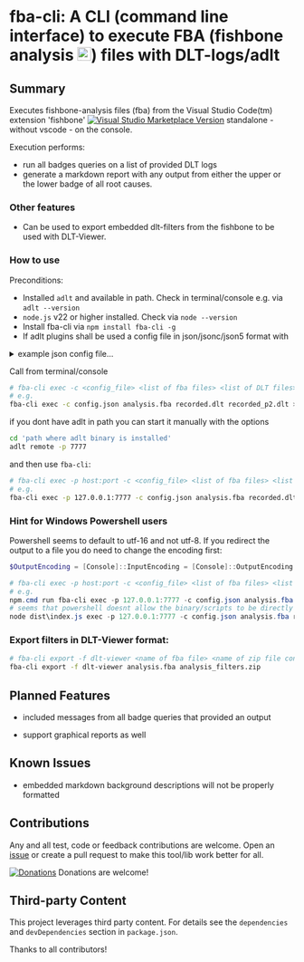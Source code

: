 # fba-cli: A CLI (command line interface) to execute FBA (fishbone analysis <img src="https://github.com/mbehr1/fishbone/blob/main/fishbone-icon2.png?raw=true" alt="icon" width="24">) files with DLT-logs/adlt 

## Summary

Executes fishbone-analysis files (fba) from the Visual Studio Code(tm) extension 'fishbone' [![Visual Studio Marketplace Version](https://img.shields.io/visual-studio-marketplace/v/mbehr1.fishbone.svg)](https://marketplace.visualstudio.com/items?itemName=mbehr1.fishbone) standalone - without vscode - on the console.

Execution performs:
- run all badges queries on a list of provided DLT logs
- generate a markdown report with any output from either the upper or the lower badge of all root causes.

### Other features

- Can be used to export embedded dlt-filters from the fishbone to be used with DLT-Viewer.

### How to use

Preconditions:
- Installed `adlt` and available in path. Check in terminal/console e.g. via `adlt --version`
- `node.js` v22 or higher installed. Check via `node --version`
- Install fba-cli via `npm install fba-cli -g`
- If adlt plugins shall be used a config file in json/jsonc/json5 format with
<details>
<summary>example json config file...</summary>

```jsonc
{
  "dlt-logs.plugins":[
    // all plugins from dlt-logs/adlt are supported
     { // e.g. NonVerbose plugin
      "name": "NonVerbose",
      "enabled": true,
      "fibexDir": "<...path to non-verbose fibex files...>",
    },
    {
      "name": "SomeIp",
      "enabled": true,
      "fibexDir": "<...path to someip fibex files...>"
    },
    {
      "name": "Rewrite",
      "enabled": true,
      "rewrites": [
        {
          "name": "SYS/JOUR timestamp",
          "filter": {
            "apid": "SYS",
            "ctid": "JOUR"
          },
          "payloadRegex": "^.*? .*? (?<timeStamp>\\d+\\.\\d+) (?<text>.*)$"
        }
      ]
    },
    {
      "name": "CAN",
      "enabled": true,
      "fibexDir": "<...path to can fibex files...",
    }
  ]
}
```
</details>


Call from terminal/console

```bash
# fba-cli exec -c <config_file> <list of fba files> <list of DLT files>
# e.g.
fba-cli exec -c config.json analysis.fba recorded.dlt recorded_p2.dlt > analysis_report.md
```
if you dont have adlt in path you can start it manually with the options
```sh
cd 'path where adlt binary is installed'
adlt remote -p 7777
```

and then use `fba-cli`:
```bash
# fba-cli exec -p host:port -c <config_file> <list of fba files> <list of DLT files>
# e.g.
fba-cli exec -p 127.0.0.1:7777 -c config.json analysis.fba recorded.dlt recorded_p2.dlt > analysis_report.md
```

### Hint for Windows Powershell users

Powershell seems to default to utf-16 and not utf-8. If you redirect the output to a file you do need to change the encoding first:

```powershell
$OutputEncoding = [Console]::InputEncoding = [Console]::OutputEncoding = [System.Text.UTF8Encoding]::new()

# fba-cli exec -p host:port -c <config_file> <list of fba files> <list of DLT files>
# e.g.
npm.cmd run fba-cli exec -p 127.0.0.1:7777 -c config.json analysis.fba recorded.dlt recorded_p2.dlt > analysis_report.md
# seems that powershell doesnt allow the binary/scripts to be directly executed. In that case you can start via:
node dist\index.js exec -p 127.0.0.1:7777 -c config.json analysis.fba recorded.dlt > analysis_report.md
```

### Export filters in DLT-Viewer format:

```bash
# fba-cli export -f dlt-viewer <name of fba file> <name of zip file containing the .dlf filters>
fba-cli export -f dlt-viewer analysis.fba analysis_filters.zip
```


## Planned Features

* included messages from all badge queries that provided an output
- support graphical reports as well

## Known Issues

- embedded markdown background descriptions will not be properly formatted

## Contributions

Any and all test, code or feedback contributions are welcome.
Open an [issue](https://github.com/mbehr1/fba-cli/issues) or create a pull request to make this tool/lib work better for all.

[![Donations](https://www.paypalobjects.com/en_US/DK/i/btn/btn_donateCC_LG.gif)](https://www.paypal.com/cgi-bin/webscr?cmd=_s-xclick&hosted_button_id=2ZNMJP5P43QQN&source=url) Donations are welcome!

## Third-party Content

This project leverages third party content. For details see the `dependencies` and `devDependencies` section in `package.json`.

Thanks to all contributors!
